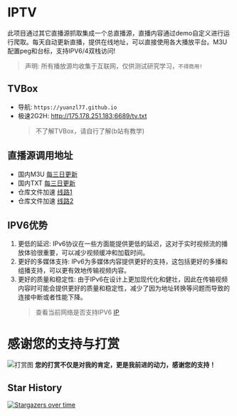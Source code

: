 # IPTV
此项目通过其它直播源抓取集成一个总直播源，直播内容通过demo自定义进行运行爬取。每天自动更新直播，提供在线地址，可以直接使用各大播放平台。M3U配置peg和台标，支持IPV6/4双栈访问!
> 声明: 所有播放源均收集于互联网，仅供测试研究学习，`不得商用!`
## TVBox
- 导航: ```https://yuanzl77.github.io```
- 极速2G2H: http://175.178.251.183:6689/tv.txt
  > 不了解TVBox，请自行了解(b站有教学)
## 直播源调用地址
- 国内M3U [每三日更新](http://175.178.251.183:6689/live.m3u)
- 国内TXT [每三日更新](http://175.178.251.183:6689/live.txt)
- 仓库文件加速 [线路1](https://gh.con.sh/https://raw.githubusercontent.com/yuanzl77/IPTV/main/live.m3u)
- 仓库文件加速 [线路2](https://cdn.jsdelivr.net/gh/yuanzl77/IPTV@latest/live.m3u)

## IPV6优势
1. 更低的延迟: IPv6协议在一些方面能提供更低的延迟，这对于实时视频流的播放体验很重要，可以减少视频缓冲和加载时间。
2. 更好的多媒体支持: IPv6为多媒体内容提供更好的支持，这包括更好的多播和组播支持，可以更有效地传输视频内容。
3. 更好的质量和稳定性: 由于IPv6在设计上更加现代化和健壮，因此在传输视频内容时可能会提供更好的质量和稳定性，减少了因为地址转换等问题而导致的连接中断或者性能下降。
   > 查看当前网络是否支持IPV6 [IP](https://ipw.cn)

# 感谢您的支持与打赏
![打赏图](https://gh.con.sh/https://raw.githubusercontent.com/yuanzl77/zafu/main/打赏码.png)
**您的打赏不仅是对我的肯定，更是我前进的动力，感谢您的支持！**

## Star History
[![Stargazers over time](https://starchart.cc/yuanzl77/IPTV.svg?variant=adaptive)](https://starchart.cc/yuanzl77/IPTV)
